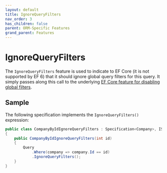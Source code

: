 ```yaml
---
layout: default
title: IgnoreQueryFilters
nav_order: 3
has_children: false
parent: ORM-Specific Features
grand_parent: Features
---
```


# IgnoreQueryFilters

The `IgnoreQueryFilters` feature is used to indicate to EF Core (it is not supported by EF 6) that it should ignore global query filters for this query. It simply passes along this call to the underlying [EF Core feature for disabling global filters](https://docs.microsoft.com/ef/core/querying/filters#disabling-filters).

## Sample

The following specification implements the `IgnoreQueryFilters()` expression:

```csharp
public class CompanyByIdIgnoreQueryFilters : Specification<Company>, ISingleResultSpecification
{
    public CompanyByIdIgnoreQueryFilters(int id)
    {
        Query
            .Where(company => company.Id == id)
            .IgnoreQueryFilters();
    }
}
```
